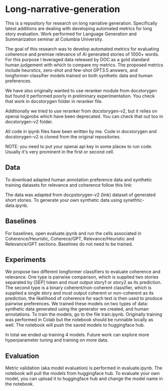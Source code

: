 # Long-narrative-generation
This is a repository for research on long narrative generation. Specifically latest additions are dealing with developing automated metrics for long story evaluation.
Work performed for Language Generation and Summarization seminar at Columbia University.

The goal of this research was to develop automated metrics for evaluating coherence and premise relevance of AI generated stories of 1000+ words. For this purpose I leveraged data released by DOC as a gold standard human judgement with which to compare my metrics. The proposed metrics include heurstics, zero-shot and few-shot GPT3.5 answers, and longformer-classifier models trained on both synthetic data and human preferences.

We have also originally wanted to use reranker module from docstorygen but found it performed poorly in preliminary experimentation. You check that work in docstorygen folder in reranker file.

Additionally we tried to use reranker from docstorygen-v2, but it relies on openai logprobs which have been deprecated. You can check that out too in docstorygen-v2 folder.

All code in ipynb files have been written by me. Code in docstorygen and docstorygen-v2 is cloned from the original repositories.

NOTE: you need to put your openai api key in some places to run code. Usually it's very prominent in the first or second cell.

## Data
To download adapted human annotation preference data and synthetic training datasets for relevance and coherence follow this link:

The data was adapted from docpstorygen-v2 (link) dataset of generated short stories.
To generate your own synthetic data using synethtic-data.ipynb.

## Baselines
For baselines, open evaluate.ipynb and run the cells associated in Coherence/Heuristic, Coherece/GPT, Relevance/Heuristic and Relevance/GPT sections. Baselines do not need to be trained.

## Experiments
We propose two different longformer classifiers to evaluate coherence and relevance. One type is pairwise comparison, which is supplied two stories separated by [SEP] token and must output story1 or story2 as its prediction. The second type is a binary coherent/non-coherent classifier, which is supplied a single story and must output coherent or non-coherent as its prediction, the likelihood of coherence for each text is then used to produce pairwise preferences. We trained these models on two types of data: synthetic data generated using the generator we created, and human annotations. To train the models, go to the file train.ipynb. Originally training was performed in Colab but the notebook should be runnable locally as well. The notebook will push the saved models to huggingface hub.

In total we ended up training 4 models. Future work can explore more hyperparameter tuning and training on more data.

## Evaluation
Metric validation (aka model evaluation) is performed in evaluate.ipynb. The notebook will pull the models from huggingface hub. To evaluate your own model, you can upload it to huggingface hub and change the model name in the notebook.
